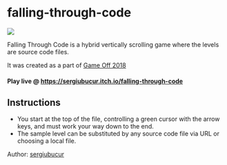 # falling-through-code

![](https://i.imgur.com/cyhQnc9.png)

Falling Through Code is a hybrid vertically scrolling game where the levels are source code files.

It was created as a part of [Game Off 2018](https://itch.io/jam/game-off-2018)

#### Play live @ https://sergiubucur.itch.io/falling-through-code

## Instructions

- You start at the top of the file, controlling a green cursor with the arrow keys, and must work your way down to the end.
- The sample level can be substituted by any source code file via URL or choosing a local file.

Author: [sergiubucur](https://sergiubucur.github.io/)
